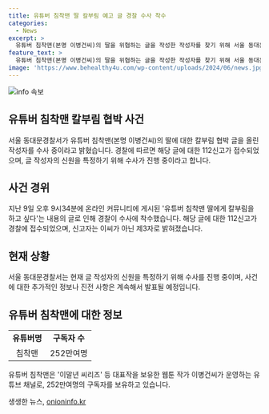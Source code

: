 ```yaml
---
title: 유튜버 침착맨 딸 칼부림 예고 글 경찰 수사 착수
categories:
  - News
excerpt: >
  유튜버 침착맨(본명 이병건씨)의 딸을 위협하는 글을 작성한 작성자를 찾기 위해 서울 동대문경찰서가 수사에 착수했다. 경찰에 따르면 온라인 커뮤니티에 올린 해당 글에 대한 112신고가 접수되었으며, 경찰은 작성자의 신원을 특정하기 위한 수사를 진행 중이라고 밝혔다. 침착맨은 웹툰 작가 이씨가 운영하는 유튜브 채널로, 현재 구독자 수는 252만여 명을 보유하고 있다. (150자)
feature_text: >
  유튜버 침착맨(본명 이병건씨)의 딸을 위협하는 글을 작성한 작성자를 찾기 위해 서울 동대문경찰서가 수사에 착수했다. 경찰에 따르면 온라인 커뮤니티에 올린 해당 글에 대한 112신고가 접수되었으며, 경찰은 작성자의 신원을 특정하기 위한 수사를 진행 중이라고 밝혔다. 침착맨은 웹툰 작가 이씨가 운영하는 유튜브 채널로, 현재 구독자 수는 252만여 명을 보유하고 있다. (150자)
image: 'https://www.behealthy4u.com/wp-content/uploads/2024/06/news.jpg'
---
```


<p><img src="https://www.behealthy4u.com/wp-content/uploads/2024/06/news.jpg" alt="info 속보" /></p>

<h2 data-ke-size="size26">유튜버 침착맨 칼부림 협박 사건</h2>

<p data-ke-size="size16">서울 동대문경찰서가 유튜버 침착맨(본명 이병건씨)의 딸에 대한 칼부림 협박 글을 올린 작성자를 수사 중이라고 밝혔습니다. 경찰에 따르면 해당 글에 대한 112신고가 접수되었으며, 글 작성자의 신원을 특정하기 위해 수사가 진행 중이라고 합니다.</p>

<h2 data-ke-size="size26">사건 경위</h2>

<p data-ke-size="size16">지난 9일 오후 9시34분에 온라인 커뮤니티에 게시된 '유튜버 침착맨 딸에게 칼부림을 하고 싶다'는 내용의 글로 인해 경찰이 수사에 착수했습니다. 해당 글에 대한 112신고가 경찰에 접수되었으며, 신고자는 이씨가 아닌 제3자로 밝혀졌습니다.</p>

<h2 data-ke-size="size26">현재 상황</h2>

<p data-ke-size="size16">서울 동대문경찰서는 현재 글 작성자의 신원을 특정하기 위해 수사를 진행 중이며, 사건에 대한 추가적인 정보나 진전 사항은 계속해서 발표될 예정입니다.</p>

<h2 data-ke-size="size26">유튜버 침착맨에 대한 정보</h2>

<table>
<tbody>
<tr>
<td style="text-align: center; height: 17px;"><b>유튜버명</b></td>
<td style="text-align: center; height: 17px;"><b>구독자 수</b></td>
</tr>
<tr>
<td style="text-align: center; height: 17px;">침착맨</td>
<td style="text-align: center; height: 17px;">252만여명</td>
</tr>
</tbody>
</table>

<p data-ke-size="size16">유튜버 침착맨은 '이말년 씨리즈' 등 대표작을 보유한 웹툰 작가 이병건씨가 운영하는 유튜브 채널로, 252만여명의 구독자를 보유하고 있습니다.</p>
생생한 뉴스, <a href="https://onioninfo.kr" rel="dofollow">onioninfo.kr</a>


